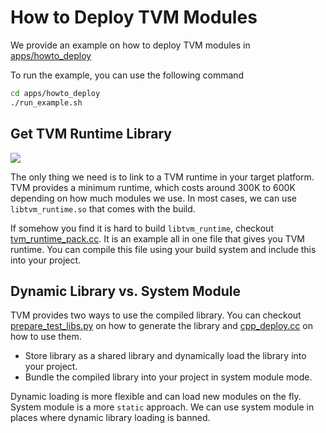 How to Deploy TVM Modules
=========================
We provide an example on how to deploy TVM modules in [apps/howto_deploy](https://github.com/dmlc/tvm/tree/master/apps/howto_deploy)

To run the example, you can use the following command

```bash
cd apps/howto_deploy
./run_example.sh
```

Get TVM Runtime Library
-----------------------

![](http://www.tvmlang.org/images/release/tvm_flexible.png)

The only thing we need is to link to a TVM runtime in your target platform.
TVM provides a minimum runtime, which costs around 300K to 600K depending on how much modules we use.
In most cases, we can use ```libtvm_runtime.so``` that comes with the build.

If somehow you find it is hard to build ```libtvm_runtime```, checkout [tvm_runtime_pack.cc](tvm_runtime_pack.cc).
It is an example all in one file that gives you TVM runtime.
You can compile this file using your build system and include this into your project.


Dynamic Library vs. System Module
---------------------------------
TVM provides two ways to use the compiled library.
You can checkout [prepare_test_libs.py](https://github.com/dmlc/tvm/tree/master/apps/howto_deploy/prepare_test_libs.py)
on how to generate the library and [cpp_deploy.cc](https://github.com/dmlc/tvm/tree/master/apps/howto_deploy/cpp_deploy.cc) on how to use them.

- Store library as a shared library and dynamically load the library into your project.
- Bundle the compiled library into your project in system module mode.

Dynamic loading is more flexible and can load new modules on the fly. System module is a more ```static``` approach.  We can use system module in places where dynamic library loading is banned.
